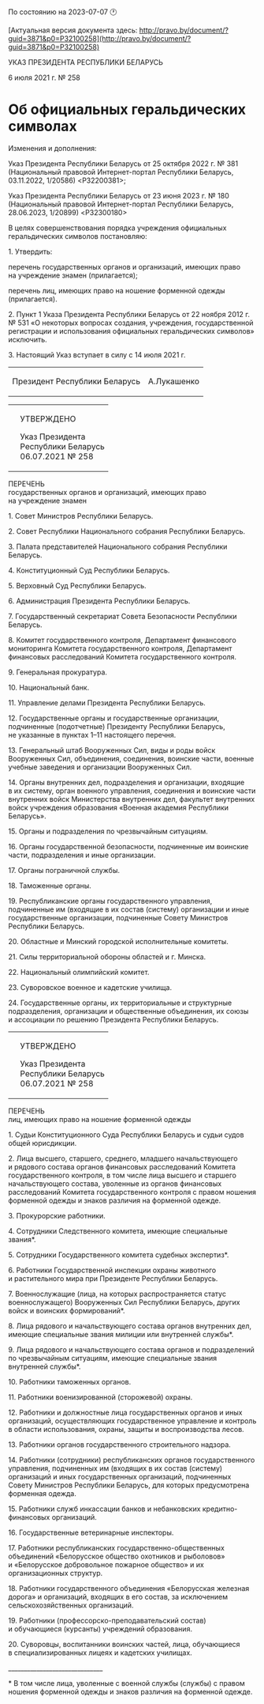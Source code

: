 По состоянию на 2023-07-07 &#x1F550;

[Актуальная версия документа здесь: http://pravo.by/document/?guid=3871&p0=P32100258](http://pravo.by/document/?guid=3871&p0=P32100258)

<p>УКАЗ ПРЕЗИДЕНТА РЕСПУБЛИКИ БЕЛАРУСЬ</p>
<p>6 июля 2021 г. № 258</p>
<h1>Об официальных геральдических символах</h1>
<p>Изменения и дополнения:</p>
<p>Указ Президента Республики Беларусь от 25 октября 2022 г. № 381 (Национальный правовой Интернет-портал Республики Беларусь, 03.11.2022, 1/20586) &lt;P32200381&gt;;</p>
<p>Указ Президента Республики Беларусь от 23 июня 2023 г. № 180 (Национальный правовой Интернет-портал Республики Беларусь, 28.06.2023, 1/20899) &lt;P32300180&gt;</p>
<p></p>
<p>В целях совершенствования порядка учреждения официальных геральдических символов постановляю:</p>
<p>1. Утвердить:</p>
<p>перечень государственных органов и организаций, имеющих право на учреждение знамен (прилагается);</p>
<p>перечень лиц, имеющих право на ношение форменной одежды (прилагается).</p>
<p>2. Пункт 1 Указа Президента Республики Беларусь от 22 ноября 2012 г. № 531 «О некоторых вопросах создания, учреждения, государственной регистрации и использования официальных геральдических символов» исключить.</p>
<p>3. Настоящий Указ вступает в силу с 14 июля 2021 г.</p>
<p></p>
<table><tr>
<td><p>Президент Республики Беларусь</p></td>
<td><p>А.Лукашенко</p></td>
</tr></table>
<p></p>
<table><tr>
<td><p></p></td>
<td>
<p>УТВЕРЖДЕНО</p>
<p>Указ Президента<br>Республики Беларусь<br>06.07.2021 № 258</p>
</td>
</tr></table>
<p>ПЕРЕЧЕНЬ<br>государственных органов и организаций, имеющих право на учреждение знамен</p>
<p>1. Совет Министров Республики Беларусь.</p>
<p>2. Совет Республики Национального собрания Республики Беларусь.</p>
<p>3. Палата представителей Национального собрания Республики Беларусь.</p>
<p>4. Конституционный Суд Республики Беларусь.</p>
<p>5. Верховный Суд Республики Беларусь.</p>
<p>6. Администрация Президента Республики Беларусь.</p>
<p>7. Государственный секретариат Совета Безопасности Республики Беларусь.</p>
<p>8. Комитет государственного контроля, Департамент финансового мониторинга Комитета государственного контроля, Департамент финансовых расследований Комитета государственного контроля.</p>
<p>9. Генеральная прокуратура.</p>
<p>10. Национальный банк.</p>
<p>11. Управление делами Президента Республики Беларусь.</p>
<p>12. Государственные органы и государственные организации, подчиненные (подотчетные) Президенту Республики Беларусь, не указанные в пунктах 1–11 настоящего перечня.</p>
<p>13. Генеральный штаб Вооруженных Сил, виды и роды войск Вооруженных Сил, объединения, соединения, воинские части, военные учебные заведения и организации Вооруженных Сил.</p>
<p>14. Органы внутренних дел, подразделения и организации, входящие в их систему, орган военного управления, соединения и воинские части внутренних войск Министерства внутренних дел, факультет внутренних войск учреждения образования «Военная академия Республики Беларусь».</p>
<p>15. Органы и подразделения по чрезвычайным ситуациям.</p>
<p>16. Органы государственной безопасности, подчиненные им воинские части, подразделения и иные организации.</p>
<p>17. Органы пограничной службы.</p>
<p>18. Таможенные органы.</p>
<p>19. Республиканские органы государственного управления, подчиненные им (входящие в их состав (систему) организации и иные государственные организации, подчиненные Совету Министров Республики Беларусь.</p>
<p>20. Областные и Минский городской исполнительные комитеты.</p>
<p>21. Силы территориальной обороны областей и г. Минска.</p>
<p>22. Национальный олимпийский комитет.</p>
<p>23. Суворовское военное и кадетские училища.</p>
<p>24. Государственные органы, их территориальные и структурные подразделения, организации и общественные объединения, их союзы и ассоциации по решению Президента Республики Беларусь.</p>
<p></p>
<table><tr>
<td><p></p></td>
<td>
<p>УТВЕРЖДЕНО</p>
<p>Указ Президента<br>Республики Беларусь<br>06.07.2021 № 258</p>
</td>
</tr></table>
<p>ПЕРЕЧЕНЬ<br>лиц, имеющих право на ношение форменной одежды</p>
<p>1. Судьи Конституционного Суда Республики Беларусь и судьи судов общей юрисдикции.</p>
<p>2. Лица высшего, старшего, среднего, младшего начальствующего и рядового состава органов финансовых расследований Комитета государственного контроля, в том числе лица высшего и старшего начальствующего состава, уволенные из органов финансовых расследований Комитета государственного контроля с правом ношения форменной одежды и знаков различия на форменной одежде.</p>
<p>3. Прокурорские работники.</p>
<p>4. Сотрудники Следственного комитета, имеющие специальные звания*.</p>
<p>5. Сотрудники Государственного комитета судебных экспертиз*.</p>
<p>6. Работники Государственной инспекции охраны животного и растительного мира при Президенте Республики Беларусь.</p>
<p>7. Военнослужащие (лица, на которых распространяется статус военнослужащего) Вооруженных Сил Республики Беларусь, других войск и воинских формирований*.</p>
<p>8. Лица рядового и начальствующего состава органов внутренних дел, имеющие специальные звания милиции или внутренней службы*.</p>
<p>9. Лица рядового и начальствующего состава органов и подразделений по чрезвычайным ситуациям, имеющие специальные звания внутренней службы*.</p>
<p>10. Работники таможенных органов.</p>
<p>11. Работники военизированной (сторожевой) охраны.</p>
<p>12. Работники и должностные лица государственных органов и иных организаций, осуществляющих государственное управление и контроль в области использования, охраны, защиты и воспроизводства лесов.</p>
<p>13. Работники органов государственного строительного надзора.</p>
<p>14. Работники (сотрудники) республиканских органов государственного управления, подчиненных им (входящих в их состав (систему) организаций и иных государственных организаций, подчиненных Совету Министров Республики Беларусь, для которых предусмотрена форменная одежда.</p>
<p>15. Работники служб инкассации банков и небанковских кредитно-финансовых организаций.</p>
<p>16. Государственные ветеринарные инспекторы.</p>
<p>17. Работники республиканских государственно-общественных объединений «Белорусское общество охотников и рыболовов» и «Белорусское добровольное пожарное общество» и их организационных структур.</p>
<p>18. Работники государственного объединения «Белорусская железная дорога» и организаций, входящих в его состав, за исключением сельскохозяйственных организаций.</p>
<p>19. Работники (профессорско-преподавательский состав) и обучающиеся (курсанты) учреждений образования.</p>
<p>20. Суворовцы, воспитанники воинских частей, лица, обучающиеся в специализированных лицеях и кадетских училищах.</p>
<p>______________________________</p>
<p>* В том числе лица, уволенные с военной службы (службы) с правом ношения форменной одежды и знаков различия на форменной одежде.</p>
<p></p>